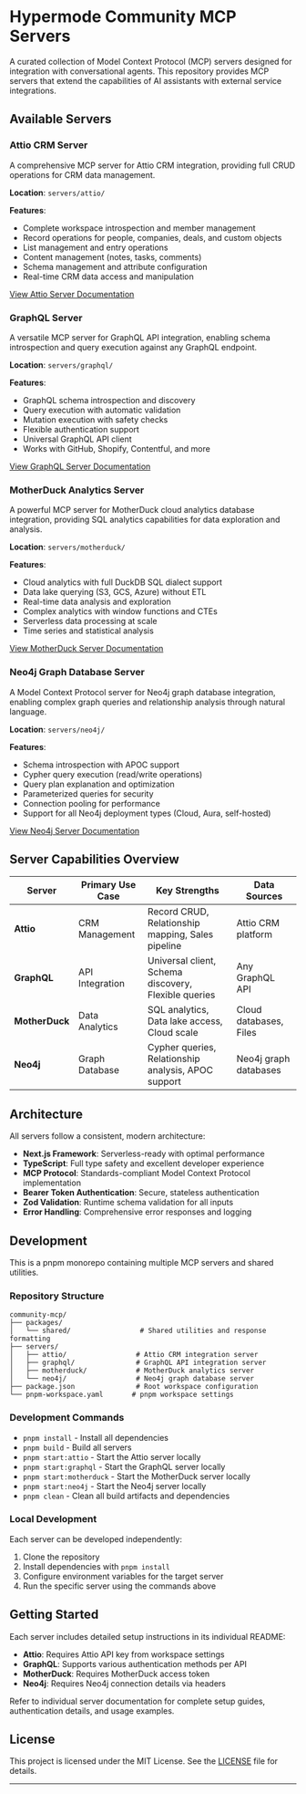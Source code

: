 # Hypermode Community MCP Servers

A curated collection of Model Context Protocol (MCP) servers designed for integration with conversational agents. This repository provides MCP servers that extend the capabilities of AI assistants with external service integrations.

## Available Servers

### Attio CRM Server

A comprehensive MCP server for Attio CRM integration, providing full CRUD operations for CRM data management.

**Location**: `servers/attio/`

**Features**:

- Complete workspace introspection and member management
- Record operations for people, companies, deals, and custom objects
- List management and entry operations
- Content management (notes, tasks, comments)
- Schema management and attribute configuration
- Real-time CRM data access and manipulation

[View Attio Server Documentation](./servers/attio/README.md)

### GraphQL Server

A versatile MCP server for GraphQL API integration, enabling schema introspection and query execution against any GraphQL endpoint.

**Location**: `servers/graphql/`

**Features**:

- GraphQL schema introspection and discovery
- Query execution with automatic validation
- Mutation execution with safety checks
- Flexible authentication support
- Universal GraphQL API client
- Works with GitHub, Shopify, Contentful, and more

[View GraphQL Server Documentation](./servers/graphql/README.md)

### MotherDuck Analytics Server

A powerful MCP server for MotherDuck cloud analytics database integration, providing SQL analytics capabilities for data exploration and analysis.

**Location**: `servers/motherduck/`

**Features**:

- Cloud analytics with full DuckDB SQL dialect support
- Data lake querying (S3, GCS, Azure) without ETL
- Real-time data analysis and exploration
- Complex analytics with window functions and CTEs
- Serverless data processing at scale
- Time series and statistical analysis

[View MotherDuck Server Documentation](./servers/motherduck/README.md)

### Neo4j Graph Database Server

A Model Context Protocol server for Neo4j graph database integration, enabling complex graph queries and relationship analysis through natural language.

**Location**: `servers/neo4j/`

**Features**:

- Schema introspection with APOC support
- Cypher query execution (read/write operations)
- Query plan explanation and optimization
- Parameterized queries for security
- Connection pooling for performance
- Support for all Neo4j deployment types (Cloud, Aura, self-hosted)

[View Neo4j Server Documentation](./servers/neo4j/README.md)

## Server Capabilities Overview

| Server         | Primary Use Case | Key Strengths                                        | Data Sources           |
| -------------- | ---------------- | ---------------------------------------------------- | ---------------------- |
| **Attio**      | CRM Management   | Record CRUD, Relationship mapping, Sales pipeline    | Attio CRM platform     |
| **GraphQL**    | API Integration  | Universal client, Schema discovery, Flexible queries | Any GraphQL API        |
| **MotherDuck** | Data Analytics   | SQL analytics, Data lake access, Cloud scale         | Cloud databases, Files |
| **Neo4j**      | Graph Database   | Cypher queries, Relationship analysis, APOC support  | Neo4j graph databases  |

## Architecture

All servers follow a consistent, modern architecture:

- **Next.js Framework**: Serverless-ready with optimal performance
- **TypeScript**: Full type safety and excellent developer experience
- **MCP Protocol**: Standards-compliant Model Context Protocol implementation
- **Bearer Token Authentication**: Secure, stateless authentication
- **Zod Validation**: Runtime schema validation for all inputs
- **Error Handling**: Comprehensive error responses and logging

## Development

This is a pnpm monorepo containing multiple MCP servers and shared utilities.

### Repository Structure

```text
community-mcp/
├── packages/
│   └── shared/                 # Shared utilities and response formatting
├── servers/
│   ├── attio/                 # Attio CRM integration server
│   ├── graphql/               # GraphQL API integration server
│   ├── motherduck/            # MotherDuck analytics server
│   └── neo4j/                 # Neo4j graph database server
├── package.json               # Root workspace configuration
└── pnpm-workspace.yaml       # pnpm workspace settings
```

### Development Commands

- `pnpm install` - Install all dependencies
- `pnpm build` - Build all servers
- `pnpm start:attio` - Start the Attio server locally
- `pnpm start:graphql` - Start the GraphQL server locally
- `pnpm start:motherduck` - Start the MotherDuck server locally
- `pnpm start:neo4j` - Start the Neo4j server locally
- `pnpm clean` - Clean all build artifacts and dependencies

### Local Development

Each server can be developed independently:

1. Clone the repository
2. Install dependencies with `pnpm install`
3. Configure environment variables for the target server
4. Run the specific server using the commands above

## Getting Started

Each server includes detailed setup instructions in its individual README:

- **Attio**: Requires Attio API key from workspace settings
- **GraphQL**: Supports various authentication methods per API
- **MotherDuck**: Requires MotherDuck access token
- **Neo4j**: Requires Neo4j connection details via headers

Refer to individual server documentation for complete setup guides, authentication details, and usage examples.

## License

This project is licensed under the MIT License. See the [LICENSE](LICENSE) file for details.

---
